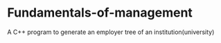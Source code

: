 # Fundamentals-of-management
A C++ program to generate an employer tree of an institution(university)
